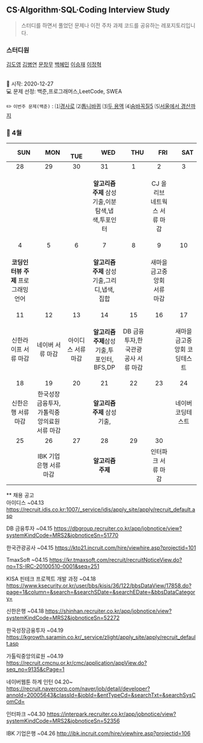 ## CS·Algorithm·SQL·Coding Interview Study
<blockquote>스터디를 하면서 풀었던 문제나 이전 주차 과제 코드를 공유하는 레포지토리입니다.</blockquote>

### 스터디원

[김도영](https://github.com/kimdy003) [김병연](https://github.com/KBY-TECH) [문창무](https://github.com/ChangmooMoon) [백혜민](https://github.com/HyeminBaek) [이승재](https://github.com/raspberrypeach) [이정혁](https://github.com/wjdgurrj)

<br> 📌 시작: 2020-12-27 
<br> 💻 문제 선정: 백준,프로그래머스,LeetCode, SWEA

✏️ `이번주 문제(백준)` : ⑴[경사로](https://www.acmicpc.net/problem/14890)  ⑵[톱니바퀴](https://www.acmicpc.net/problem/14891)  ⑶[두 용액](https://www.acmicpc.net/problem/2470)  ⑷[숨바꼭질5](https://www.acmicpc.net/problem/17071)  ⑸[서울에서 경산까지](https://www.acmicpc.net/problem/14863)

<h3> 📅 4월 </h3>


|　  SUN　  |　  MON　  |　  TUE　  |　  WED　  |　  THU　  |　  FRI　  |　  SAT　  |
|:---:|:---:|:---:|:---:|:---:|:---:|:---:|
|    28    |    29    |    30    |    31    |    1    |    2    |    3    |
| ||<p></p> |<p><b>알고리즘 주제</b> 삼성기출,이분탐색,냅색,투포인터</p>  | |CJ 올리브 네트웍스 서류 마감||
| 4 |      5      |      6      |     7     |    8     |     9     | 10 |
|<p><b>코딩인터뷰 주제</b> 프로그래밍 언어</p>|<p></p>||<p><b>알고리즘 주제</b> 삼성기출,그리디,냅색,집합</p>||새마을금고중앙회 서류 마감|    |
| 11 |      12       |      13       |      14       |     15     |     16     |17|
|신한라이프 서류 마감 |네이버 서류 마감|아이디스 서류 마감|<p><b>알고리즘 주제</b>삼성기출,투 포인터, BFS,DP</p>|DB 금융투자,한국관광공사 서류 마감||새마을금고중앙회 코딩테스트|
| 18 |      19        |       20       |         21              |  22  |  23  |  24  |
|신한은행 서류 마감|한국성장금융투자,가톨릭중앙의료원 서류 마감|<p></p>|<p><b>알고리즘 주제</b> 삼성기출,</p>||<p></p>|네이버 코딩테스트|
| 25 |26|27|28|29|30||
||IBK 기업은행 서류 마감||<b>알고리즘 주제</b>||인터파크 서류 마감||

** 채용 공고
<br>아이디스 ~04.13 https://recruit.idis.co.kr:1007/_service/idis/apply_site/apply/recruit_default.asp

DB 금융투자 ~04.15 https://dbgroup.recruiter.co.kr/app/jobnotice/view?systemKindCode=MRS2&jobnoticeSn=51770

한국관광공사 ~04.15 https://kto21.incruit.com/hire/viewhire.asp?projectid=101

TmaxSoft ~04.15 https://kr.tmaxsoft.com/recruit/recruitNoticeView.do?no=TS-IRC-20100510-0001&seq=251

KISA 핀테크 프로젝트 개발 과정 ~04.18 https://www.ksecurity.or.kr/user/bbs/kisis/36/122/bbsDataView/17858.do?page=1&column=&search=&searchSDate=&searchEDate=&bbsDataCategory=

신한은행 ~04.18 https://shinhan.recruiter.co.kr/app/jobnotice/view?systemKindCode=MRS2&jobnoticeSn=52272

한국성장금융투자 ~04.19 https://kgrowth.saramin.co.kr/_service/zlight/apply_site/apply/recruit_default.asp

가톨릭중앙의료원 ~04.19 https://recruit.cmcnu.or.kr/cmc/application/appView.do?seq_no=9135&cPage=1

네이버웹툰 하계 인턴 04.20~ https://recruit.navercorp.com/naver/job/detail/developer?annoId=20005643&classId=&jobId=&entTypeCd=&searchTxt=&searchSysComCd=

인터파크 ~04.30 https://interpark.recruiter.co.kr/app/jobnotice/view?systemKindCode=MRS2&jobnoticeSn=52356

IBK 기업은행 ~04.26 http://ibk.incruit.com/hire/viewhire.asp?projectid=106
